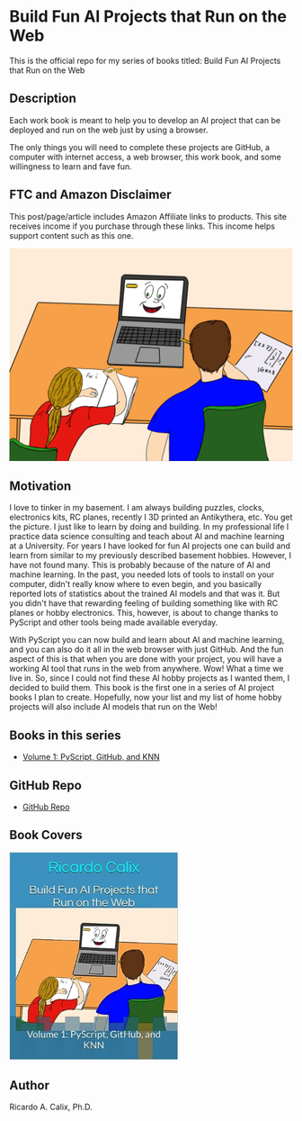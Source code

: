 # Build Fun AI Projects that Run on the Web

This is the official repo for my series of books titled: Build Fun AI Projects that Run on the Web

## Description

Each work book is meant to help you to develop an AI project that can be deployed and run on the web just by using a browser. 

The only things you will need to complete these projects are GitHub, a computer with internet access, a web browser, this work book, and some willingness to learn and fave fun. 


## FTC and Amazon Disclaimer

This post/page/article includes Amazon Affiliate links to products. This site receives income if you purchase through these links. This income helps support content such as this one.

<a href="https://amzn.to/3S8cK7K"><img src="images/coverDONEclx.jpg" alt="image" width="600" height="auto"></a>



## Motivation

I love to tinker in my basement. I am always building puzzles, clocks, electronics kits, RC planes, recently I 3D printed an Antikythera, etc. You get the picture. I just like to learn by doing and building. In my professional life I practice data science consulting and teach about AI and machine learning at a University. For years I have looked for fun AI projects one can build and learn from similar to my previously described basement hobbies. However, I have not found many. This is probably because of the nature of AI and machine learning. In the past, you needed lots of tools to install on your computer, didn't really know where to even begin, and you basically reported lots of statistics about the trained AI models and that was it. But you didn't have that rewarding feeling of building something like with RC planes or hobby electronics. This, however, is about to change thanks to PyScript and other tools being made available everyday. 

With PyScript you can now build and learn about AI and machine learning, and you can also do it all in the web browser with just GitHub. And the fun aspect of this is that when you are done with your project, you will have a working AI tool that runs in the web from anywhere. Wow! What a time we live in. So, since I could not find these AI hobby projects as I wanted them, I decided to build them. This book is the first one in a series of AI project books I plan to create. Hopefully, now your list and my list of home hobby projects will also include AI models that run on the Web!


## Books in this series




* [Volume 1: PyScript, GitHub, and KNN](https://rcalix1.github.io/Build-Fun-AI-Projects-that-Run-on-the-Web/volume-1-pyscript-and-knn/chapter1/README.md)


## GitHub Repo


* [GitHub Repo](https://github.com/rcalix1/Build-Fun-AI-Projects-that-Run-on-the-Web)


## Book Covers

<a href="https://amzn.to/3U8CeVo"><img src="images/funAIbookCover.jpg" alt="image" width="300" height="auto"></a>


## Author

Ricardo A. Calix, Ph.D.
